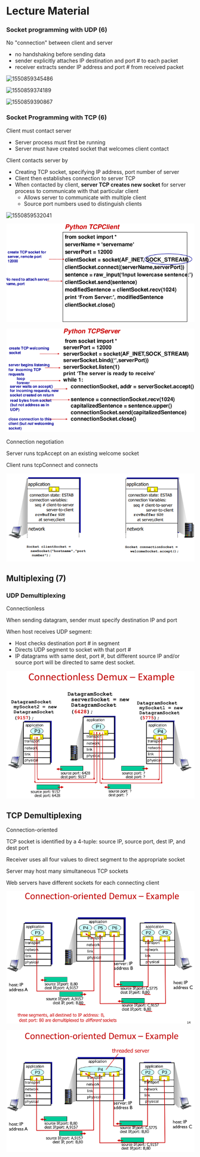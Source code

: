 # Lecture Material

### Socket programming with UDP (6)

No "connection" between client and server

- no handshaking before sending data
- sender explicitly attaches IP destination and port # to each packet
- receiver extracts sender IP address and port # from received packet

![1550859345486](../../../Computer%20Networking/ServerBasedChat-CS4390/Doc/assets/1550859345486.png)

![1550859374189](../../../Computer%20Networking/ServerBasedChat-CS4390/Doc/assets/1550859374189.png)

![1550859390867](../../../Computer%20Networking/ServerBasedChat-CS4390/Doc/assets/1550859390867.png)

### Socket Programming with TCP (6)

Client must contact server

- Server process must first be running
- Server must have created socket that welcomes client contact

Client contacts server by

- Creating TCP socket, specifying IP address, port number of server
- Client then establishes connection to server TCP
- When contacted by client, **server TCP creates new socket** for server process to communicate with that particular client
  - Allows server to communicate with multiple client
  - Source port numbers used to distinguish clients

![1550859532041](../../../Computer%20Networking/ServerBasedChat-CS4390/Doc/assets/1550859532041.png)

![1550859655027](assets/1550859655027.png)

![1550859670069](assets/1550859670069.png)

Connection negotiation

Server runs tcpAccept on an existing welcome socket

Client runs tcpConnect and connects 

![1551373644542](assets/1551373644542.png)



## Multiplexing (7)

### UDP Demultiplexing

Connectionless

When sending datagram, sender must specify destination IP and port

When host receives UDP segment:

- Host checks destination port # in segment
- Directs UDP segment to socket with that port #
- IP datagrams with same dest, port #, but different source IP and/or source port will be directed to same dest socket.

![1550859968832](assets/1550859968832.png)

## TCP Demultiplexing

Connection-oriented

TCP socket is identified by a 4-tuple: source IP, source port, dest IP, and dest port

Receiver uses all four values to direct segment to the appropriate socket

Server may host many simultaneous TCP sockets

Web servers have different sockets for each connecting client

![1550860065922](assets/1550860065922.png)

![1550860080580](assets/1550860080580.png)

